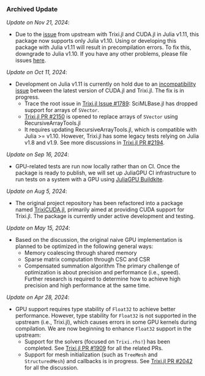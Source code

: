### Archived Update

*Update on Nov 21, 2024*:
- Due to the [issue](https://github.com/trixi-framework/Trixi.jl/issues/2108) from upstream with Trixi.jl and CUDA.jl in Julia v1.11, this package now supports only Julia v1.10. Using or developing this package with Julia v1.11 will result in precompilation errors. To fix this, downgrade to Julia v1.10. If you have any other problems, please file issues [here](https://github.com/trixi-gpu/TrixiCUDA.jl/issues).

*Update on Oct 11, 2024*:
- Development on Julia v1.11 is currently on hold due to an [incompatibility issue](https://github.com/trixi-framework/Trixi.jl/issues/2108) between the latest version of CUDA.jl and Trixi.jl. The fix is in progress.
    - Trace the root issue in [Trixi.jl Issue #1789](https://github.com/trixi-framework/Trixi.jl/issues/1789): SciMLBase.jl has dropped support for arrays of `SVector`.
    - [Trixi.jl PR #2150](https://github.com/trixi-framework/Trixi.jl/pull/2150) is opened to replace arrays of `SVector` using RecursiveArrayTools.jl
    - It requires updating RecursiveArrayTools.jl, which is compatible with Julia >= v1.10. However, Trixi.jl has some legacy tests relying on Julia v1.8 and v1.9. See more discussions in [Trixi.jl PR #2194](https://github.com/trixi-framework/Trixi.jl/pull/2194). 

*Update on Sep 16, 2024*:
- GPU-related tests are run now locally rather than on CI. Once the package is ready to publish, we will set up JuliaGPU CI infrastructure to run tests on a system with a GPU using [JuliaGPU Buildkite](https://github.com/JuliaGPU/buildkite).

*Update on Aug 5, 2024*:
- The original project repository has been refactored into a package named [TrixiCUDA.jl](https://github.com/trixi-gpu/TrixiCUDA.jl), primarily aimed at providing CUDA support for Trixi.jl. The package is currently under active development and testing. 

*Update on May 15, 2024*:
- Based on the discussion, the original naive GPU implementation is planned to be optimized in the following general ways:
    - Memory coalescing through shared memory 
    - Sparse matrix computation through CSC and CSR
    - Compensated summation algorithm
    The primary challenge of optimization is about precision and performance (i.e., speed). Further research is required to determine how to achieve high precision and high performance at the same time.

*Update on Apr 28, 2024*:
- GPU support requires type stability of `Float32` to achieve better performance. However, type stability for `Float32` is not supported in the upstream (i.e., Trixi.jl), which causes errors in some GPU kernels during compilation. We are now beginning to enhance `Float32` support in the upstream:
    - Support for the solvers (focused on `Trixi.rhs!`) has been completed. See [Trixi.jl PR #1909](https://github.com/trixi-framework/Trixi.jl/pull/1909) for all the related PRs.
    - Support for mesh initialization (such as `TreeMesh` and `StructuredMesh`) and callbacks is in progress. See [Trixi.jl PR #2042](https://github.com/trixi-framework/Trixi.jl/pull/2042) for all the discussion.





